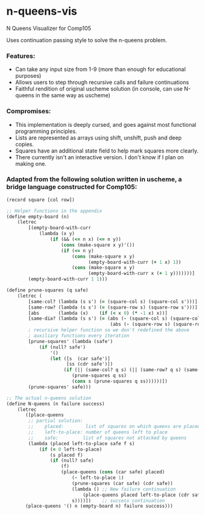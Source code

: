 # n-queens-vis
N Queens Visualizer for Comp105

Uses continuation passing style to solve the n-queens problem.

### Features:

* Can take any input size from 1-9 (more than enough for educational purposes)
* Allows users to step through recursive calls and failure continuations
* Faithful rendition of original uscheme solution (in console, can use N-queens in the same way as uscheme)

### Compromises:

* This implementation is deeply cursed, and goes against most functional programming principles.
* Lists are represented as arrays using shift, unshift, push and deep copies.
* Squares have an additional state field to help mark squares more clearly.
* There currently isn't an interactive version. I don't know if I plan on making one.

### Adapted from the following solution written in uscheme, a bridge language constructed for Comp105:
```clojure
(record square [col row])

;; Helper functions in the appendix
(define empty-board (n)
	(letrec
		[(empty-board-with-curr
			(lambda (x y)
				(if (&& (<= n x) (<= n y))
					(cons (make-square x y)'())
					(if (<= n y)
						(cons (make-square x y) 
							  (empty-board-with-curr (+ 1 x) 1))
						(cons (make-square x y) 
							  (empty-board-with-curr x (+ 1 y)))))))]
		(empty-board-with-curr 1 1)))

(define prune-squares (q safe)
	(letrec (
		[same-col? (lambda (s s') (= (square-col s) (square-col s')))]
		[same-row? (lambda (s s') (= (square-row s) (square-row s')))]
		[abs       (lambda (x)    (if (< x 0) (* -1 x) x))]
		[same-dia? (lambda (s s') (= (abs (- (square-col s) (square-col s')))
		                              (abs (- (square-row s) (square-row s')))))]
		; recursive helper function so we don't redefined the above
		; auxiliary functions every iteration
		[prune-squares' (lambda (safe')
			(if (null? safe') 
				'()
				(let ([s  (car safe')]
					  [ss (cdr safe')])
				     (if (|| (same-col? q s) (|| (same-row? q s) (same-dia? q s)))
				     	(prune-squares q ss)
				     	(cons s (prune-squares q ss))))))])
	    (prune-squares' safe)))

;; The actual n-queens solution
(define N-queens (n failure success)
    (letrec
       ([place-queens
        ;; partial solution:
        ;;    placed:        list of squares on which queens are placed
        ;;    left-to-place: number of queens left to place
        ;;    safe:         list of squares not attacked by queens
        (lambda (placed left-to-place safe f s)
        	(if (= 0 left-to-place)
        		(s placed f)
        		(if (null? safe)
        			(f)
        			(place-queens (cons (car safe) placed)
        				(- left-to-place 1)
        				(prune-squares (car safe) (cdr safe))
        				(lambda () ;; New failure continuation
        					(place-queens placed left-to-place (cdr safe) f s))
        				s))))])    ;; success continuation
       (place-queens '() n (empty-board n) failure success)))
```
